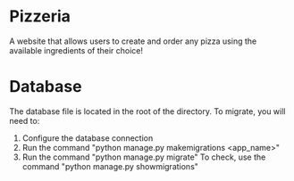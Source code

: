 # Pizzeria
A website that allows users to create and order any pizza using the available ingredients of their choice!

# Database
The database file is located in the root of the directory.
To migrate, you will need to:
1. Configure the database connection
2. Run the command "python manage.py makemigrations <app_name>"
3. Run the command "python manage.py migrate"
To check, use the command "python manage.py showmigrations"
